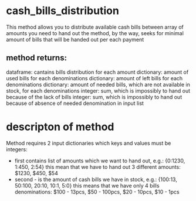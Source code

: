 # cash_bills_distribution
This method allows you to distribute available cash bills between array of amounts you need to hand out
the method, by the way, seeks for minimal amount of bills that will be handed out per each payment

## method returns:
dataframe: cantains bills distribution for each amount
dictionary: amount of used bills for each denominations 
dictionary: amount of left bills for each denominations 
dictionary: amount of needed bills, which are not available in stock, for each denominations 
integer: sum, which is impossibly to hand out because of the lack of bills
integer: sum, which is impossibly to hand out because of absence of needed denomination in input list

# descripton of method
Method requires 2 input dictionaries which keys and values must be integers: 
- first contains list of amounts which we want to hand out, e.g.: {0:1230, 1:450, 2:54}
this mean that we have to hand out 3 different amounts: $1230, $450, $54
- second - is the amount of cash bills we have in stock, e.g.: {100:13, 50:100, 20:10, 10:1, 5:0}
this means that we have only 4 bills denominations: $100 - 13pcs, $50 - 100pcs, $20 - 10pcs, $10 - 1pcs

